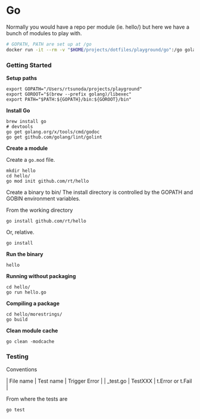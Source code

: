 # Go
 
Normally you would have a repo per module (ie. hello/) but here we have a bunch of modules to play with.

```bash
# GOPATH, PATH are set up at /go
docker run -it --rm -v "$HOME/projects/dotfiles/playground/go":/go golang
```

### Getting Started

**Setup paths**
```
export GOPATH="/Users/rtsunoda/projects/playground"
export GOROOT="$(brew --prefix golang)/libexec"
export PATH="$PATH:${GOPATH}/bin:${GOROOT}/bin"
```


**Install Go**
```
brew install go
# devtools
go get golang.org/x/tools/cmd/godoc
go get github.com/golang/lint/golint
```

**Create a module**

Create a `go.mod` file.
```
mkdir hello
cd hello/
go mod init github.com/rt/hello
```

Create a binary to bin/
The install directory is controlled by the GOPATH and GOBIN environment variables.

From the working directory
```
go install github.com/rt/hello
```

Or, relative.
```
go install
```

**Run the binary**
```
hello
```




**Running without packaging**

```
cd hello/
go run hello.go
```


**Compiling a package**

```
cd hello/morestrings/
go build
```


**Clean module cache**

```
go clean -modcache
```


### Testing

Conventions

| File name          | Test name | Trigger Error     |
| <filename>_test.go | TestXXX   | t.Error or t.Fail |

From where the tests are
```
go test
```
